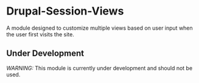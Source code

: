 # Drupal-Session-Views #
A module designed to customize multiple views based on user input when the user first visits the site.

## Under Development ##
*WARNING:* This module is currently under development and should not be used.